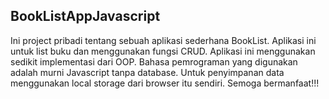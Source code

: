 ## BookListAppJavascript

Ini project pribadi tentang sebuah aplikasi sederhana BookList. Aplikasi ini untuk list buku dan menggunakan fungsi CRUD. Aplikasi ini menggunakan sedikit implementasi dari OOP. Bahasa pemrograman yang digunakan adalah murni Javascript tanpa database. Untuk penyimpanan data menggunakan local storage dari browser itu sendiri. Semoga bermanfaat!!!